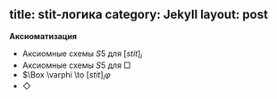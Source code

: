 title: stit-логика
category: Jekyll
layout: post
---

**Аксиоматизация**

- Аксиомные схемы $S5$ для $[stit]_i$ 
- Аксиомные схемы $S5$ для $\Box$
- $\Box \varphi \to $[stit]_i \varphi$
- $\Diamond$ 
